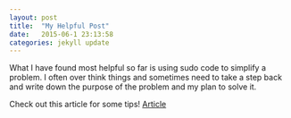 ```yaml
---
layout: post
title:  "My Helpful Post"
date:   2015-06-1 23:13:58
categories: jekyll update
---
```


What I have found most helpful so far is using sudo code to simplify a problem. I often over think things and sometimes need to take a step back and write down the purpose of the problem and my plan to solve it.

Check out this article for some tips!
<a href = http://skillcrush.com/2014/06/26/the-developer-mindset/>Article</a>
